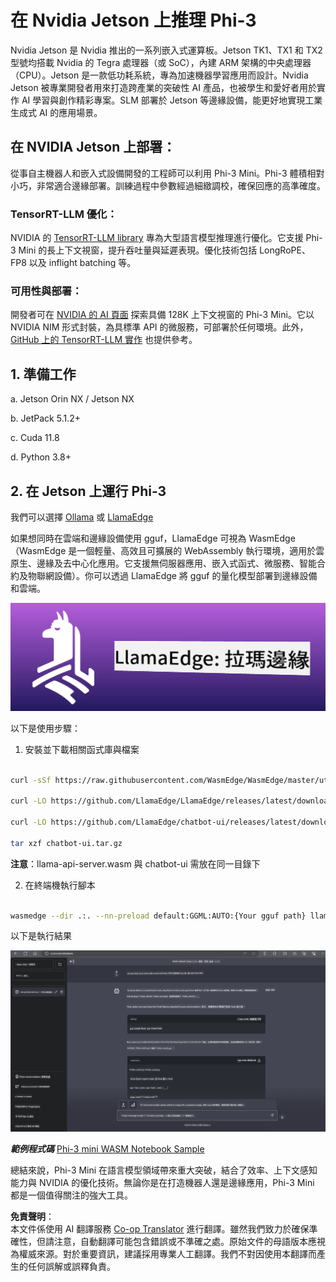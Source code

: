 <!--
CO_OP_TRANSLATOR_METADATA:
{
  "original_hash": "be4101a30d98e95a71d42c276e8bcd37",
  "translation_date": "2025-07-16T20:39:56+00:00",
  "source_file": "md/01.Introduction/03/Jetson_Inference.md",
  "language_code": "mo"
}
-->
# **在 Nvidia Jetson 上推理 Phi-3**

Nvidia Jetson 是 Nvidia 推出的一系列嵌入式運算板。Jetson TK1、TX1 和 TX2 型號均搭載 Nvidia 的 Tegra 處理器（或 SoC），內建 ARM 架構的中央處理器（CPU）。Jetson 是一款低功耗系統，專為加速機器學習應用而設計。Nvidia Jetson 被專業開發者用來打造跨產業的突破性 AI 產品，也被學生和愛好者用於實作 AI 學習與創作精彩專案。SLM 部署於 Jetson 等邊緣設備，能更好地實現工業生成式 AI 的應用場景。

## 在 NVIDIA Jetson 上部署：
從事自主機器人和嵌入式設備開發的工程師可以利用 Phi-3 Mini。Phi-3 體積相對小巧，非常適合邊緣部署。訓練過程中參數經過細緻調校，確保回應的高準確度。

### TensorRT-LLM 優化：
NVIDIA 的 [TensorRT-LLM library](https://github.com/NVIDIA/TensorRT-LLM?WT.mc_id=aiml-138114-kinfeylo) 專為大型語言模型推理進行優化。它支援 Phi-3 Mini 的長上下文視窗，提升吞吐量與延遲表現。優化技術包括 LongRoPE、FP8 以及 inflight batching 等。

### 可用性與部署：
開發者可在 [NVIDIA 的 AI 頁面](https://www.nvidia.com/en-us/ai-data-science/generative-ai/) 探索具備 128K 上下文視窗的 Phi-3 Mini。它以 NVIDIA NIM 形式封裝，為具標準 API 的微服務，可部署於任何環境。此外，[GitHub 上的 TensorRT-LLM 實作](https://github.com/NVIDIA/TensorRT-LLM) 也提供參考。

## **1. 準備工作**

a. Jetson Orin NX / Jetson NX

b. JetPack 5.1.2+

c. Cuda 11.8

d. Python 3.8+

## **2. 在 Jetson 上運行 Phi-3**

我們可以選擇 [Ollama](https://ollama.com) 或 [LlamaEdge](https://llamaedge.com)

如果想同時在雲端和邊緣設備使用 gguf，LlamaEdge 可視為 WasmEdge（WasmEdge 是一個輕量、高效且可擴展的 WebAssembly 執行環境，適用於雲原生、邊緣及去中心化應用。它支援無伺服器應用、嵌入式函式、微服務、智能合約及物聯網設備）。你可以透過 LlamaEdge 將 gguf 的量化模型部署到邊緣設備和雲端。

![llamaedge](../../../../../translated_images/llamaedge.e9d6ff96dff11cf729d0c895601ffb284d46998dd44022f5a3ebd3745c91e7db.mo.jpg)

以下是使用步驟：

1. 安裝並下載相關函式庫與檔案

```bash

curl -sSf https://raw.githubusercontent.com/WasmEdge/WasmEdge/master/utils/install.sh | bash -s -- --plugin wasi_nn-ggml

curl -LO https://github.com/LlamaEdge/LlamaEdge/releases/latest/download/llama-api-server.wasm

curl -LO https://github.com/LlamaEdge/chatbot-ui/releases/latest/download/chatbot-ui.tar.gz

tar xzf chatbot-ui.tar.gz

```

**注意**：llama-api-server.wasm 與 chatbot-ui 需放在同一目錄下

2. 在終端機執行腳本

```bash

wasmedge --dir .:. --nn-preload default:GGML:AUTO:{Your gguf path} llama-api-server.wasm -p phi-3-chat

```

以下是執行結果

![llamaedgerun](../../../../../translated_images/llamaedgerun.bed921516c9a821cf23486eee46e18241c442f862976040c2681b36b905125a6.mo.png)

***範例程式碼*** [Phi-3 mini WASM Notebook Sample](https://github.com/Azure-Samples/Phi-3MiniSamples/tree/main/wasm)

總結來說，Phi-3 Mini 在語言模型領域帶來重大突破，結合了效率、上下文感知能力與 NVIDIA 的優化技術。無論你是在打造機器人還是邊緣應用，Phi-3 Mini 都是一個值得關注的強大工具。

**免責聲明**：  
本文件係使用 AI 翻譯服務 [Co-op Translator](https://github.com/Azure/co-op-translator) 進行翻譯。雖然我們致力於確保準確性，但請注意，自動翻譯可能包含錯誤或不準確之處。原始文件的母語版本應視為權威來源。對於重要資訊，建議採用專業人工翻譯。我們不對因使用本翻譯而產生的任何誤解或誤釋負責。